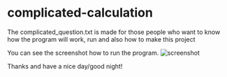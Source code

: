# complicated-calculation

The complicated_question.txt is made for those people who want to know how the program will work, run and also how to make this project

You can see the screenshot how to run the program.
![screenshot](https://user-images.githubusercontent.com/111609721/199908879-ec1c40e0-1790-41ba-8a05-0cefb128826b.png)

Thanks and have a nice day/good night!
